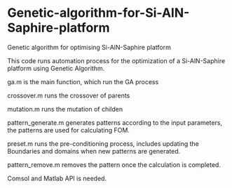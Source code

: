 # Genetic-algorithm-for-Si-AlN-Saphire-platform
Genetic algorithm for optimising Si-AlN-Saphire platform

This code runs automation process for the optimization of a Si-AlN-Saphire platform using Genetic Algorithm.

ga.m is the main function, which run the GA process

crossover.m runs the crossover of parents

mutation.m runs the mutation of childen 

pattern_generate.m generates patterns according to the input parameters, the patterns are used for calculating FOM.

preset.m runs the pre-conditioning process, includes updating the Boundaries and domains when new patterns are generated.

pattern_remove.m removes the pattern once the calculation is completed.

Comsol and Matlab API is needed. 
